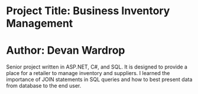 # Project Title:  Business Inventory Management
# Author:  Devan Wardrop
Senior project written in ASP.NET, C#, and SQL.  It is designed to provide a place for a retailer to manage inventory and suppliers.  I learned the importance of JOIN statements in SQL queries and how to best present data from database to the end user.  
